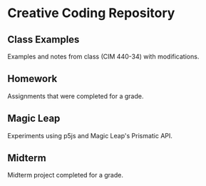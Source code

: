 # Creative Coding Repository

## Class Examples
Examples and notes from class (CIM 440-34) with modifications. 

## Homework
Assignments that were completed for a grade.

## Magic Leap
Experiments using p5js and Magic Leap's Prismatic API. 

## Midterm
Midterm project completed for a grade. 

